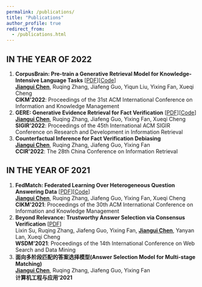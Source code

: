 ```yaml
---
permalink: /publications/
title: "Publications"
author_profile: true
redirect_from: 
  - /publications.html
---
```



IN THE YEAR OF 2022
------
1. **CorpusBrain: Pre-train a Generative Retrieval Model for Knowledge-Intensive Language Tasks** 
[[PDF](https://dl.acm.org/doi/pdf/10.1145/3511808.3557271)][[Code](https://github.com/ict-bigdatalab/CorpusBrain)] <br>
<ins>**Jiangui Chen**</ins>, Ruqing Zhang, Jiafeng Guo, Yiqun Liu, Yixing Fan, Xueqi Cheng <br>
**CIKM'2022**: Proceedings of the 31st ACM International Conference on Information and Knowledge Management
2. **GERE: Generative Evidence Retrieval for Fact Verification** 
[[PDF](https://dl.acm.org/doi/pdf/10.1145/3477495.3531827)][[Code](https://github.com/Chriskuei/GERE)] <br>
<ins>**Jiangui Chen**</ins>, Ruqing Zhang, Jiafeng Guo, Yixing Fan, Xueqi Cheng <br>
**SIGIR'2022**: Proceedings of the 45th International ACM SIGIR Conference on Research and Development in Information Retrieval
3. **Counterfactual Inference for Fact Verification Debiasing** <br>
<ins>**Jiangui Chen**</ins>, Ruqing Zhang, Jiafeng Guo, Yixing Fan <br>
**CCIR'2022**: The 28th China Conference on Information Retrieval

IN THE YEAR OF 2021
------
1. **FedMatch: Federated Learning Over Heterogeneous Question Answering Data** 
[[PDF](https://dl.acm.org/doi/pdf/10.1145/3459637.3482345)][[Code](https://github.com/Chriskuei/FedMatch)] <br>
<ins>**Jiangui Chen**</ins>, Ruqing Zhang, Jiafeng Guo, Yixing Fan, Xueqi Cheng <br>
**CIKM'2021**: Proceedings of the 30th ACM International Conference on Information and Knowledge Management
2. **Beyond Relevance: Trustworthy Answer Selection via Consensus Verification** 
[[PDF](https://dl.acm.org/doi/pdf/10.1145/3437963.3441781)] <br>
Lixin Su, Ruqing Zhang, Jiafeng Guo, Yixing Fan, <ins>**Jiangui Chen**</ins>, Yanyan Lan, Xueqi Cheng <br>
**WSDM'2021**: Proceedings of the 14th International Conference on Web Search and Data Mining  <br>
3. **面向多阶段匹配的答案选择模型(Answer Selection Model for Multi-stage Matching)**  <br>
<ins>**Jiangui Chen**</ins>, Ruqing Zhang, Jiafeng Guo, Yixing Fan <br>
**计算机工程与应用‘2021**
